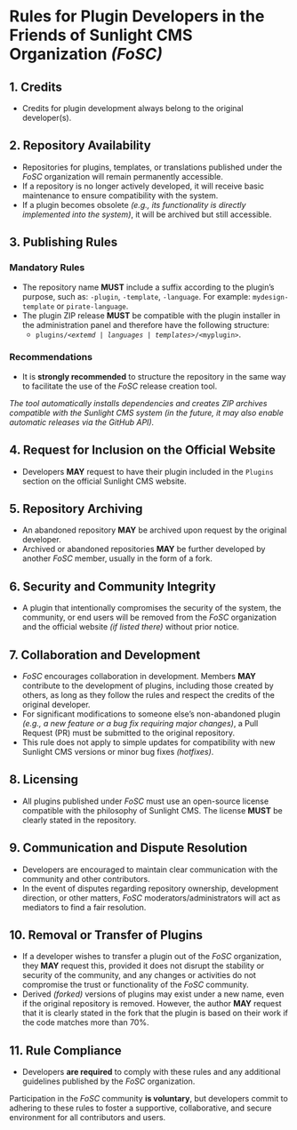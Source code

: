 # Rules for Plugin Developers in the Friends of Sunlight CMS Organization *(FoSC)*

## 1. Credits
- Credits for plugin development always belong to the original developer(s).

## 2. Repository Availability
- Repositories for plugins, templates, or translations published under the *FoSC* organization will remain permanently accessible.
- If a repository is no longer actively developed, it will receive basic maintenance to ensure compatibility with the system.
- If a plugin becomes obsolete *(e.g., its functionality is directly implemented into the system)*, it will be archived but still accessible.

## 3. Publishing Rules
### Mandatory Rules
- The repository name **MUST** include a suffix according to the plugin’s purpose, such as: `-plugin`, `-template`, `-language`. For example: `mydesign-template` or `pirate-language`.
- The plugin ZIP release **MUST** be compatible with the plugin installer in the administration panel and therefore have the following structure:  
  - `plugins/`*`<extemd | languages | templates>`*`/<myplugin>`.

### Recommendations
- It is **strongly recommended** to structure the repository in the same way to facilitate the use of the *FoSC* release creation tool.

*The tool automatically installs dependencies and creates ZIP archives compatible with the Sunlight CMS system (in the future, it may also enable automatic releases via the GitHub API).*

## 4. Request for Inclusion on the Official Website
- Developers **MAY** request to have their plugin included in the `Plugins` section on the official Sunlight CMS website.

## 5. Repository Archiving
- An abandoned repository **MAY** be archived upon request by the original developer.
- Archived or abandoned repositories **MAY** be further developed by another *FoSC* member, usually in the form of a fork.

## 6. Security and Community Integrity
- A plugin that intentionally compromises the security of the system, the community, or end users will be removed from the *FoSC* organization and the official website *(if listed there)* without prior notice.

## 7. Collaboration and Development
- *FoSC* encourages collaboration in development. Members **MAY** contribute to the development of plugins, including those created by others, as long as they follow the rules and respect the credits of the original developer.
- For significant modifications to someone else’s non-abandoned plugin *(e.g., a new feature or a bug fix requiring major changes)*, a Pull Request (PR) must be submitted to the original repository.
- This rule does not apply to simple updates for compatibility with new Sunlight CMS versions or minor bug fixes *(hotfixes)*.

## 8. Licensing
- All plugins published under *FoSC* must use an open-source license compatible with the philosophy of Sunlight CMS. The license **MUST** be clearly stated in the repository.

## 9. Communication and Dispute Resolution
- Developers are encouraged to maintain clear communication with the community and other contributors.
- In the event of disputes regarding repository ownership, development direction, or other matters, *FoSC* moderators/administrators will act as mediators to find a fair resolution.

## 10. Removal or Transfer of Plugins
- If a developer wishes to transfer a plugin out of the *FoSC* organization, they **MAY** request this, provided it does not disrupt the stability or security of the community, and any changes or activities do not compromise the trust or functionality of the *FoSC* community.
- Derived *(forked)* versions of plugins may exist under a new name, even if the original repository is removed. However, the author **MAY** request that it is clearly stated in the fork that the plugin is based on their work if the code matches more than 70%.

## 11. Rule Compliance
- Developers **are required** to comply with these rules and any additional guidelines published by the *FoSC* organization.

Participation in the *FoSC* community **is voluntary**, but developers commit to adhering to these rules to foster a supportive, collaborative, and secure environment for all contributors and users.

